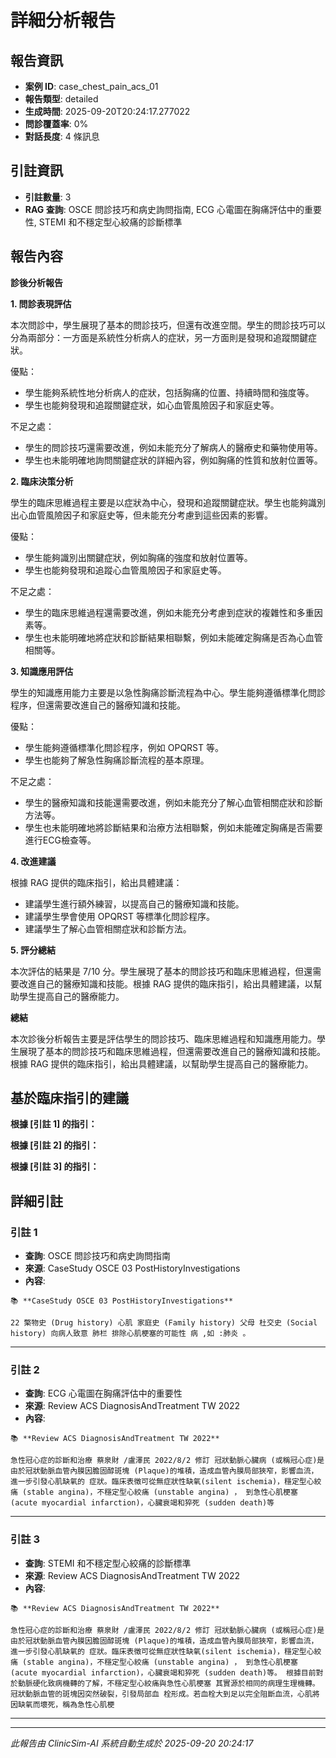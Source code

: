 # 詳細分析報告

## 報告資訊
- **案例 ID**: case_chest_pain_acs_01
- **報告類型**: detailed
- **生成時間**: 2025-09-20T20:24:17.277022
- **問診覆蓋率**: 0%
- **對話長度**: 4 條訊息

## 引註資訊
- **引註數量**: 3
- **RAG 查詢**: OSCE 問診技巧和病史詢問指南, ECG 心電圖在胸痛評估中的重要性, STEMI 和不穩定型心絞痛的診斷標準

## 報告內容

**診後分析報告**

**1. 問診表現評估**

本次問診中，學生展現了基本的問診技巧，但還有改進空間。學生的問診技巧可以分為兩部分：一方面是系統性分析病人的症狀，另一方面則是發現和追蹤關鍵症狀。

優點：

* 學生能夠系統性地分析病人的症狀，包括胸痛的位置、持續時間和強度等。
* 學生也能夠發現和追蹤關鍵症狀，如心血管風險因子和家庭史等。

不足之處：

* 學生的問診技巧還需要改進，例如未能充分了解病人的醫療史和藥物使用等。
* 學生也未能明確地詢問關鍵症狀的詳細內容，例如胸痛的性質和放射位置等。

**2. 臨床決策分析**

學生的臨床思維過程主要是以症狀為中心，發現和追蹤關鍵症狀。學生也能夠識別出心血管風險因子和家庭史等，但未能充分考慮到這些因素的影響。

優點：

* 學生能夠識別出關鍵症狀，例如胸痛的強度和放射位置等。
* 學生也能夠發現和追蹤心血管風險因子和家庭史等。

不足之處：

* 學生的臨床思維過程還需要改進，例如未能充分考慮到症狀的複雜性和多重因素等。
* 學生也未能明確地將症狀和診斷結果相聯繫，例如未能確定胸痛是否為心血管相關等。

**3. 知識應用評估**

學生的知識應用能力主要是以急性胸痛診斷流程為中心。學生能夠遵循標準化問診程序，但還需要改進自己的醫療知識和技能。

優點：

* 學生能夠遵循標準化問診程序，例如 OPQRST 等。
* 學生也能夠了解急性胸痛診斷流程的基本原理。

不足之處：

* 學生的醫療知識和技能還需要改進，例如未能充分了解心血管相關症狀和診斷方法等。
* 學生也未能明確地將診斷結果和治療方法相聯繫，例如未能確定胸痛是否需要進行ECG檢查等。

**4. 改進建議**

根據 RAG 提供的臨床指引，給出具體建議：

* 建議學生進行額外練習，以提高自己的醫療知識和技能。
* 建議學生學會使用 OPQRST 等標準化問診程序。
* 建議學生了解心血管相關症狀和診斷方法。

**5. 評分總結**

本次評估的結果是 7/10 分。學生展現了基本的問診技巧和臨床思維過程，但還需要改進自己的醫療知識和技能。根據 RAG 提供的臨床指引，給出具體建議，以幫助學生提高自己的醫療能力。

**總結**

本次診後分析報告主要是評估學生的問診技巧、臨床思維過程和知識應用能力。學生展現了基本的問診技巧和臨床思維過程，但還需要改進自己的醫療知識和技能。根據 RAG 提供的臨床指引，給出具體建議，以幫助學生提高自己的醫療能力。

## 基於臨床指引的建議

**根據 [引註 1] 的指引：**

**根據 [引註 2] 的指引：**

**根據 [引註 3] 的指引：**

## 詳細引註

### 引註 1
- **查詢**: OSCE 問診技巧和病史詢問指南
- **來源**: CaseStudy OSCE 03 PostHistoryInvestigations
- **內容**: 
```
📚 **CaseStudy OSCE 03 PostHistoryInvestigations**

22 檠物史 (Drug history) 心肌 家庭史 (Family history) 父母 杜交史 (Social history) 向病人致意 肺栏 排除心肌梗塞的可能性 病 ,如 :肺炎 。
```

---
### 引註 2
- **查詢**: ECG 心電圖在胸痛評估中的重要性
- **來源**: Review ACS DiagnosisAndTreatment TW 2022
- **內容**: 
```
📚 **Review ACS DiagnosisAndTreatment TW 2022**

急性冠心症的診斷和治療 蔡泉財 /盧澤民 2022/8/2 修訂 冠狀動脈心臟病 (或稱冠心症)是由於冠狀動脈血管內膜因膽固醇斑塊 (Plaque)的堆積，造成血管內膜局部狹窄，影響血流，進一步引發心肌缺氧的 症狀。臨床表徵可從無症狀性缺氧(silent ischemia)，穩定型心絞痛 (stable angina)，不穩定型心絞痛 (unstable angina) ， 到急性心肌梗塞 (acute myocardial infarction)，心臟衰竭和猝死 (sudden death)等
```

---
### 引註 3
- **查詢**: STEMI 和不穩定型心絞痛的診斷標準
- **來源**: Review ACS DiagnosisAndTreatment TW 2022
- **內容**: 
```
📚 **Review ACS DiagnosisAndTreatment TW 2022**

急性冠心症的診斷和治療 蔡泉財 /盧澤民 2022/8/2 修訂 冠狀動脈心臟病 (或稱冠心症)是由於冠狀動脈血管內膜因膽固醇斑塊 (Plaque)的堆積，造成血管內膜局部狹窄，影響血流，進一步引發心肌缺氧的 症狀。臨床表徵可從無症狀性缺氧(silent ischemia)，穩定型心絞痛 (stable angina)，不穩定型心絞痛 (unstable angina) ， 到急性心肌梗塞 (acute myocardial infarction)，心臟衰竭和猝死 (sudden death)等。 根據目前對於動脈硬化致病機轉的了解，不穩定型心絞痛與急性心肌梗塞 其實源於相同的病理生理機轉。冠狀動脈血管的斑塊因突然破裂，引發局部血 栓形成。若血栓大到足以完全阻斷血流，心肌將因缺氧而壞死，稱為急性心肌梗
```

---

---
*此報告由 ClinicSim-AI 系統自動生成於 2025-09-20 20:24:17*

